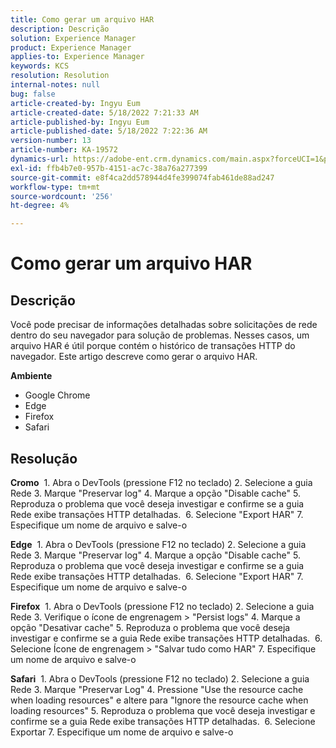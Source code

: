 ```yaml
---
title: Como gerar um arquivo HAR
description: Descrição
solution: Experience Manager
product: Experience Manager
applies-to: Experience Manager
keywords: KCS
resolution: Resolution
internal-notes: null
bug: false
article-created-by: Ingyu Eum
article-created-date: 5/18/2022 7:21:33 AM
article-published-by: Ingyu Eum
article-published-date: 5/18/2022 7:22:36 AM
version-number: 13
article-number: KA-19572
dynamics-url: https://adobe-ent.crm.dynamics.com/main.aspx?forceUCI=1&pagetype=entityrecord&etn=knowledgearticle&id=58c9ff20-7bd6-ec11-a7b5-000d3a3ade0f
exl-id: ffb4b7e0-957b-4151-ac7c-38a76a277399
source-git-commit: e8f4ca2dd578944d4fe399074fab461de88ad247
workflow-type: tm+mt
source-wordcount: '256'
ht-degree: 4%

---
```


# Como gerar um arquivo HAR

## Descrição


Você pode precisar de informações detalhadas sobre solicitações de rede dentro do seu navegador para solução de problemas. Nesses casos, um arquivo HAR é útil porque contém o histórico de transações HTTP do navegador. Este artigo descreve como gerar o arquivo HAR.

<b>Ambiente</b>
- Google Chrome
- Edge
- Firefox
- Safari


## Resolução


<b>Cromo</b>
 1. Abra o DevTools (pressione F12 no teclado) 2. Selecione a guia Rede 3. Marque &quot;Preservar log&quot; 4. Marque a opção &quot;Disable cache&quot; 5. Reproduza o problema que você deseja investigar e confirme se a guia Rede exibe transações HTTP detalhadas.
 6. Selecione &quot;Export HAR&quot; 7. Especifique um nome de arquivo e salve-o

<b>Edge</b>
 1. Abra o DevTools (pressione F12 no teclado) 2. Selecione a guia Rede 3. Marque &quot;Preservar log&quot; 4. Marque a opção &quot;Disable cache&quot; 5. Reproduza o problema que você deseja investigar e confirme se a guia Rede exibe transações HTTP detalhadas.
 6. Selecione &quot;Export HAR&quot; 7. Especifique um nome de arquivo e salve-o

<b>Firefox</b>
 1. Abra o DevTools (pressione F12 no teclado) 2. Selecione a guia Rede 3. Verifique o ícone de engrenagem > &quot;Persist logs&quot; 4. Marque a opção &quot;Desativar cache&quot; 5. Reproduza o problema que você deseja investigar e confirme se a guia Rede exibe transações HTTP detalhadas.
 6. Selecione Ícone de engrenagem > &quot;Salvar tudo como HAR&quot; 7. Especifique um nome de arquivo e salve-o

<b>Safari</b>
 1. Abra o DevTools (pressione F12 no teclado) 2. Selecione a guia Rede 3. Marque &quot;Preservar Log&quot; 4. Pressione &quot;Use the resource cache when loading resources&quot; e altere para &quot;Ignore the resource cache when loading resources&quot; 5. Reproduza o problema que você deseja investigar e confirme se a guia Rede exibe transações HTTP detalhadas.
 6. Selecione Exportar 7. Especifique um nome de arquivo e salve-o
